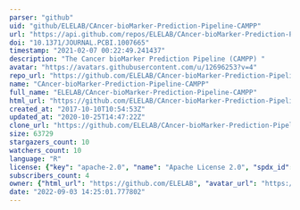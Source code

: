```yaml
---
parser: "github"
uid: "github/ELELAB/CAncer-bioMarker-Prediction-Pipeline-CAMPP"
url: "https://api.github.com/repos/ELELAB/CAncer-bioMarker-Prediction-Pipeline-CAMPP"
doi: "10.1371/JOURNAL.PCBI.1007665"
timestamp: "2021-02-07 00:22:49.241437"
description: "The Cancer bioMarker Prediction Pipeline (CAMPP) "
avatar: "https://avatars.githubusercontent.com/u/12696253?v=4"
repo_url: "https://github.com/ELELAB/CAncer-bioMarker-Prediction-Pipeline-CAMPP"
name: "CAncer-bioMarker-Prediction-Pipeline-CAMPP"
full_name: "ELELAB/CAncer-bioMarker-Prediction-Pipeline-CAMPP"
html_url: "https://github.com/ELELAB/CAncer-bioMarker-Prediction-Pipeline-CAMPP"
created_at: "2017-10-10T10:54:53Z"
updated_at: "2020-10-25T14:47:22Z"
clone_url: "https://github.com/ELELAB/CAncer-bioMarker-Prediction-Pipeline-CAMPP.git"
size: 63729
stargazers_count: 10
watchers_count: 10
language: "R"
license: {"key": "apache-2.0", "name": "Apache License 2.0", "spdx_id": "Apache-2.0", "url": "https://api.github.com/licenses/apache-2.0", "node_id": "MDc6TGljZW5zZTI="}
subscribers_count: 4
owner: {"html_url": "https://github.com/ELELAB", "avatar_url": "https://avatars.githubusercontent.com/u/12696253?v=4", "login": "ELELAB", "type": "Organization"}
date: "2022-09-03 14:25:01.777802"
---
```

